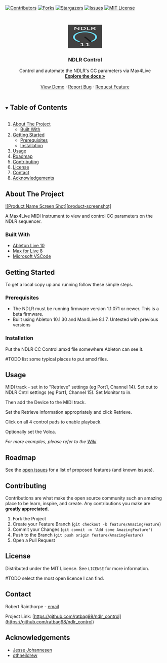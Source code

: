 <!--
*** Thanks for checking out the Best-README-Template. If you have a suggestion
*** that would make this better, please fork the repo and create a pull request
*** or simply open an issue with the tag "enhancement".
*** Thanks again! Now go create something AMAZING! :D
***
***
***
*** To avoid retyping too much info. Do a search and replace for the following:
*** ratbag98, repo_name, twitter_handle, email, project_title, project_description
-->



<!-- PROJECT SHIELDS -->
<!--
*** I'm using markdown "reference style" links for readability.
*** Reference links are enclosed in brackets [ ] instead of parentheses ( ).
*** See the bottom of this document for the declaration of the reference variables
*** for contributors-url, forks-url, etc. This is an optional, concise syntax you may use.
*** https://www.markdownguide.org/basic-syntax/#reference-style-links
-->
[![Contributors][contributors-shield]][contributors-url]
[![Forks][forks-shield]][forks-url]
[![Stargazers][stars-shield]][stars-url]
[![Issues][issues-shield]][issues-url]
[![MIT License][license-shield]][license-url]



<!-- PROJECT LOGO -->
<br />
<p align="center">
  <a href="https://github.com/ratbag98/ndlr_control">
    <img src="images/logo.png" alt="Logo" width="108" height="74">
  </a>

  <h3 align="center">NDLR Control</h3>

  <p align="center">
    Control and automate the NDLR's CC parameters via Max4Live
    <br />
    <a href="https://github.com/ratbag98/ndlr_control/"><strong>Explore the docs »</strong></a>
    <br />
    <br />
    <a href="https://github.com/ratbag98/ndlr_control/">View Demo</a>
    ·
    <a href="https://github.com/ratbag98/ndlr_control/issues">Report Bug</a>
    ·
    <a href="https://github.com/ratbag98/ndlr_control/issues">Request Feature</a>
  </p>
</p>



<!-- TABLE OF CONTENTS -->
<details open="open">
  <summary><h2 style="display: inline-block">Table of Contents</h2></summary>
  <ol>
    <li>
      <a href="#about-the-project">About The Project</a>
      <ul>
        <li><a href="#built-with">Built With</a></li>
      </ul>
    </li>
    <li>
      <a href="#getting-started">Getting Started</a>
      <ul>
        <li><a href="#prerequisites">Prerequisites</a></li>
        <li><a href="#installation">Installation</a></li>
      </ul>
    </li>
    <li><a href="#usage">Usage</a></li>
    <li><a href="#roadmap">Roadmap</a></li>
    <li><a href="#contributing">Contributing</a></li>
    <li><a href="#license">License</a></li>
    <li><a href="#contact">Contact</a></li>
    <li><a href="#acknowledgements">Acknowledgements</a></li>
  </ol>
</details>



<!-- ABOUT THE PROJECT -->
## About The Project

[![Product Name Screen Shot][product-screenshot]](https://example.com)

A Max4Live MIDI Instrument to view and control CC parameters on the NDLR
sequencer.

### Built With

* [Ableton Live 10]()
* [Max for Live 8]()
* [Microsoft VSCode]()


<!-- GETTING STARTED -->
## Getting Started

To get a local copy up and running follow these simple steps.

### Prerequisites

* The NDLR must be running firmware version 1.1.071 or newer. This is a beta firmware.
* Built using Ableton 10.1.30 and Max4Live 8.1.7. Untested with previous versions

### Installation

Put the NDLR CC Control.amxd file somewhere Ableton can see it.

#TODO list some typical places to put amxd files.

<!-- USAGE EXAMPLES -->
## Usage

MIDI track - set in to "Retrieve" settings (eg Port1, Channel 14). Set out
to NDLR Cntrl settings (eg Port1, Channel 15). Set Monitor to in.

Then add the Device to the MIDI track.

Set the Retrieve information appropriately and click Retrieve.

Click on all 4 control pads to enable playback.

Optionally set the Volca.

_For more examples, please refer to the [Wiki](https://github.com/ratbag98/ndlr_control/wiki)_



<!-- ROADMAP -->
## Roadmap

See the [open issues](https://github.com/ratbag98/ndlr_control/issues) for a list of proposed features (and known issues).



<!-- CONTRIBUTING -->
## Contributing

Contributions are what make the open source community such an amazing place to be learn, inspire, and create. Any contributions you make are **greatly appreciated**.

1. Fork the Project
2. Create your Feature Branch (`git checkout -b feature/AmazingFeature`)
3. Commit your Changes (`git commit -m 'Add some AmazingFeature'`)
4. Push to the Branch (`git push origin feature/AmazingFeature`)
5. Open a Pull Request



<!-- LICENSE -->
## License

Distributed under the MIT License. See `LICENSE` for more information.

#TODO select the most open licence I can find.

<!-- CONTACT -->
## Contact

Robert Rainthorpe - [email](mailto:rob.rainthorpe@me.com)

Project Link: [https://github.com/ratbag98/ndlr_control](https://github.com/ratbag98/ndlr_control)



<!-- ACKNOWLEDGEMENTS -->
## Acknowledgements

* [Jesse Johannesen](https://conductivelabs.com/forum/member.php?action=profile&uid=970)
* [othneildrew](https://github.com/othneildrew/Best-README-Template)





<!-- MARKDOWN LINKS & IMAGES -->
<!-- https://www.markdownguide.org/basic-syntax/#reference-style-links -->
[contributors-shield]: https://img.shields.io/github/contributors/ratbag98/ndlr_control.svg?style=for-the-badge
[contributors-url]: https://github.com/ratbag98/ndlr_control/graphs/contributors
[forks-shield]: https://img.shields.io/github/forks/ratbag98/ndlr_control.svg?style=for-the-badge
[forks-url]: https://github.com/ratbag98/ndlr_control/network/members
[stars-shield]: https://img.shields.io/github/stars/ratbag98/ndlr_control.svg?style=for-the-badge
[stars-url]: https://github.com/ratbag98/ndlr_control/stargazers
[issues-shield]: https://img.shields.io/github/issues/ratbag98/ndlr_control.svg?style=for-the-badge
[issues-url]: https://github.com/ratbag98/ndlr_control/issues
[license-shield]: https://img.shields.io/github/license/ratbag98/ndlr_control.svg?style=for-the-badge
[license-url]: https://github.com/ratbag98/ndlr_control/blob/master/LICENSE.txt
